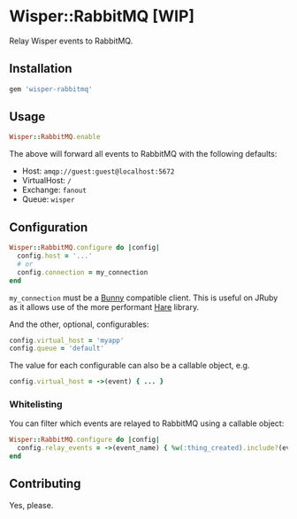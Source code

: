 # Wisper::RabbitMQ [WIP]

Relay Wisper events to RabbitMQ.

## Installation

```ruby
gem 'wisper-rabbitmq'
```

## Usage

```ruby
Wisper::RabbitMQ.enable
```

The above will forward all events to RabbitMQ with the following defaults:

* Host: `amqp://guest:guest@localhost:5672`
* VirtualHost: `/`
* Exchange: `fanout`
* Queue: `wisper`

## Configuration

```ruby
Wisper::RabbitMQ.configure do |config|
  config.host = '...'
  # or
  config.connection = my_connection
end
```

`my_connection` must be a [Bunny]() compatible client. This is useful on JRuby
as it allows use of the more performant [Hare]() library.

And the other, optional, configurables:

```ruby
config.virtual_host = 'myapp'
config.queue = 'default'
```

The value for each configurable can also be a callable object, e.g.

```ruby
config.virtual_host = ->(event) { ... }
```

### Whitelisting

You can filter which events are relayed to RabbitMQ using a callable object:

```ruby
Wisper::RabbitMQ.configure do |config|
  config.relay_events = ->(event_name) { %w(:thing_created).include?(event_name) }
end
```

## Contributing

Yes, please.
